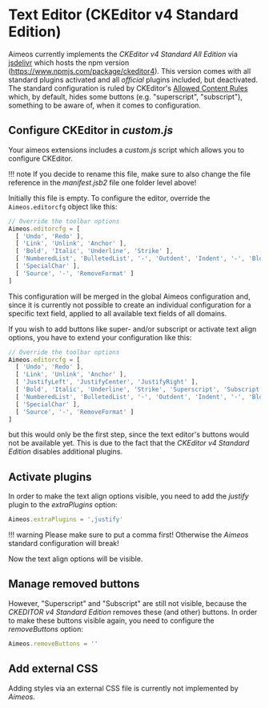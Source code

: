 # Text Editor (CKEditor v4 Standard Edition)

Aimeos currently implements the *CKEditor v4 Standard All Edition* via [jsdelivr](https://www.jsdelivr.com/) which hosts the npm version (https://www.npmjs.com/package/ckeditor4). This version comes with all standard plugins activated and all *official* plugins included, but deactivated. The standard configuration is ruled by CKEditor's  [Allowed Content Rules](https://ckeditor.com/docs/ckeditor4/latest/guide/dev_allowed_content_rules.html) which, by default, hides some buttons (e.g. "superscript", "subscript"), something to be aware of, when it comes to configuration.

## Configure CKEditor in *custom.js*

Your aimeos extensions includes a *custom.js* script which allows you to configure CKEditor. 

!!! note
    If you decide to rename this file, make sure to also change the file reference in the *manifest.jsb2* file one folder level above!

Initially this file is empty. To configure the editor, override the `Aimeos.editorcfg` object like this:

```javascript
// Override the toolbar options
Aimeos.editorcfg = [
  [ 'Undo', 'Redo' ],
  [ 'Link', 'Unlink', 'Anchor' ],
  [ 'Bold', 'Italic', 'Underline', 'Strike' ],
  [ 'NumberedList', 'BulletedList', '-', 'Outdent', 'Indent', '-', 'Blockquote' ],
  [ 'SpecialChar' ],
  [ 'Source', '-', 'RemoveFormat' ]
]
```

This configuration will be merged in the global Aimeos configuration and, since it is currently not possible to create an individual configuration for a specific text field, applied to all available text fields of all domains.

If you wish to add buttons like super- and/or subscript or activate text align options, you have to extend your configuration like this:
  
```javascript
// Override the toolbar options
Aimeos.editorcfg = [
  [ 'Undo', 'Redo' ],
  [ 'Link', 'Unlink', 'Anchor' ],
  [ 'JustifyLeft', 'JustifyCenter', 'JustifyRight' ],
  [ 'Bold', 'Italic', 'Underline', 'Strike', 'Superscript', 'Subscript' ],
  [ 'NumberedList', 'BulletedList', '-', 'Outdent', 'Indent', '-', 'Blockquote' ],
  [ 'SpecialChar' ],
  [ 'Source', '-', 'RemoveFormat' ]
]
```

but this would only be the first step, since the text editor's buttons would not be available yet. This is due to the fact that the *CKEditor v4 Standard Edition* disables additional plugins.

## Activate plugins

In order to make the text align options visible, you need to add the *justify* plugin to the *extraPlugins* option:

```javascript
Aimeos.extraPlugins = ',justify'
```

!!! warning
    Please make sure to put a comma first! Otherwise the *Aimeos* standard configuration will break!

Now the text align options will be visible.

## Manage removed buttons

However, "Superscript" and "Subscript" are still not visible, because the *CKEDITOR v4 Standard Edition* removes these (and other) buttons. In order to make these buttons visible again, you need to configure the *removeButtons* option:

```javascript
Aimeos.removeButtons = ''
```

## Add external CSS

Adding styles via an external CSS file is currently not implemented by *Aimeos*.